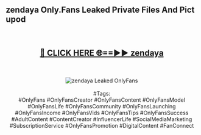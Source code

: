 <h2>zendaya Only.Fans Leaked Private Files And Pict upod</h2>
<br>
<div align="center">
<h2><a href="https://mediafiles.top/zendaya" rel="nofollow">🔴 CLICK HERE 🌐==►► zendaya</a></h2>
<br>
<br>
<a href="https://mediafiles.top/zendaya" rel="nofollow" data-target="animated-image.originalLink"><img src="https://i.ibb.co.com/WyWwxjT/player-gif2.gif" alt="zendaya Leaked OnlyFans" style="max-width: 100%; display: inline-block;" data-target="animated-image.originalImage"></a>
<br><br>
#Tags:
<br>
#OnlyFans #OnlyFansCreator #OnlyFansContent #OnlyFansModel #OnlyFansLife #OnlyFansCommunity #OnlyFansLaunching #OnlyFansIncome #OnlyFansVids #OnlyFansTips #OnlyFansSuccess #AdultContent #ContentCreator #InfluencerLife #SocialMediaMarketing #SubscriptionService #OnlyFansPromotion #DigitalContent #FanConnect
</div>
<br>